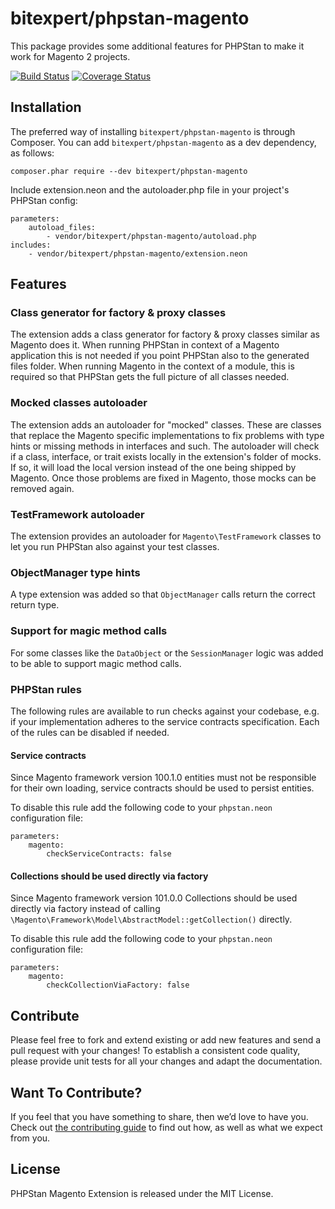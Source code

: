 # bitexpert/phpstan-magento

This package provides some additional features for PHPStan to make it
work for Magento 2 projects.

[![Build Status](https://travis-ci.org/bitExpert/phpstan-magento.svg?branch=master)](https://travis-ci.org/bitExpert/phpstan-magento)
[![Coverage Status](https://coveralls.io/repos/github/bitExpert/phpstan-magento/badge.svg?branch=master)](https://coveralls.io/github/bitExpert/phpstan-magento?branch=master)

## Installation

The preferred way of installing `bitexpert/phpstan-magento` is through Composer.
You can add `bitexpert/phpstan-magento` as a dev dependency, as follows:

```
composer.phar require --dev bitexpert/phpstan-magento
```

Include extension.neon and the autoloader.php file in your project's PHPStan config:

```neon
parameters:
	autoload_files:
		- vendor/bitexpert/phpstan-magento/autoload.php
includes:
	- vendor/bitexpert/phpstan-magento/extension.neon
```

## Features

### Class generator for factory & proxy classes
The extension adds a class generator for factory & proxy classes similar as Magento does it. When running PHPStan in 
context of a Magento application this is not needed if you point PHPStan also to the generated files folder. When running 
Magento in the context of a module, this is required so that PHPStan gets the full picture of all classes needed.

### Mocked classes autoloader
The extension adds an autoloader for "mocked" classes. These are classes that replace the Magento specific implementations 
to fix problems with type hints or missing methods in interfaces and such. The autoloader will check if a class, interface, 
or trait exists locally in the extension's folder of mocks. If so, it will load the local version instead of the one being 
shipped by Magento. Once those problems are fixed in Magento, those mocks can be removed again.

### TestFramework autoloader
The extension provides an autoloader for `Magento\TestFramework` classes to let you run PHPStan also against your test classes.

### ObjectManager type hints
A type extension was added so that `ObjectManager` calls return the correct return type.

### Support for magic method calls
For some classes like the `DataObject` or the `SessionManager` logic was added to be able to support magic method calls.

### PHPStan rules

The following rules are available to run checks against your codebase, e.g. if your implementation adheres to the 
service contracts specification. Each of the rules can be disabled if needed.

#### Service contracts

Since Magento framework version 100.1.0 entities must not be responsible for their own loading, service contracts should
be used to persist entities.

To disable this rule add the following code to your `phpstan.neon` configuration file:
```
parameters:
    magento:
        checkServiceContracts: false
```

#### Collections should be used directly via factory

Since Magento framework version 101.0.0 Collections should be used directly via factory instead of calling 
`\Magento\Framework\Model\AbstractModel::getCollection()` directly.

To disable this rule add the following code to your `phpstan.neon` configuration file:
```
parameters:
    magento:
        checkCollectionViaFactory: false
```

## Contribute

Please feel free to fork and extend existing or add new features and send a pull request with your changes! To establish
a consistent code quality, please provide unit tests for all your changes and adapt the documentation.

## Want To Contribute?

If you feel that you have something to share, then we’d love to have you.
Check out [the contributing guide](CONTRIBUTING.md) to find out how, as well as what we expect from you.

## License

PHPStan Magento Extension is released under the MIT License.
